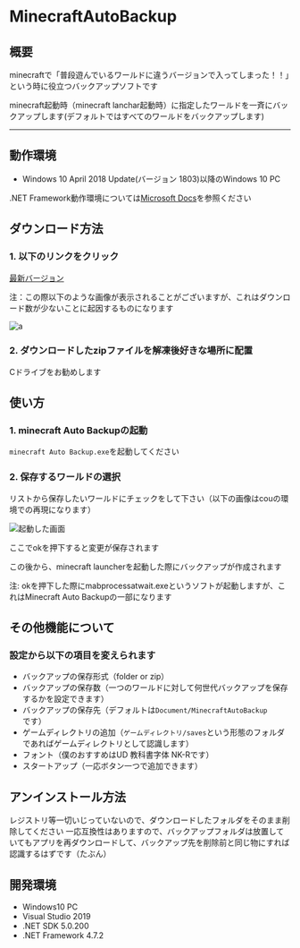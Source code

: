 # MinecraftAutoBackup


## 概要
minecraftで「普段遊んでいるワールドに違うバージョンで入ってしまった！！」という時に役立つバックアップソフトです

minecraft起動時（minecraft lanchar起動時）に指定したワールドを一斉にバックアップします(デフォルトではすべてのワールドをバックアップします)
___

## 動作環境

- Windows 10 April 2018 Update(バージョン 1803)以降のWindows 10 PC

.NET Framework動作環境については[Microsoft Docs](https://docs.microsoft.com/ja-jp/dotnet/framework/get-started/system-requirements)を参照ください

## ダウンロード方法

### 1. 以下のリンクをクリック

[最新バージョン](https://github.com/Cou01000111/MinecraftAutoBackup/releases/download/v1.0.0/MinecraftAutoBackup.zip)


注：この際以下のような画像が表示されることがございますが、これはダウンロード数が少ないことに起因するものになります

![a](https://github.com/Cou01000111/imgs/blob/main/MinecraftAutoBackup/%E3%82%B9%E3%82%AF%E3%83%AA%E3%83%BC%E3%83%B3%E3%82%B7%E3%83%A7%E3%83%83%E3%83%88%202021-03-22%20012306.png)


### 2. ダウンロードしたzipファイルを解凍後好きな場所に配置

Cドライブをお勧めします

## 使い方

### 1. minecraft Auto Backupの起動

`minecraft Auto Backup.exe`を起動してください

### 2. 保存するワールドの選択

リストから保存したいワールドにチェックをして下さい（以下の画像はcouの環境での再現になります）

![起動した画面](https://github.com/Cou01000111/imgs/blob/main/MinecraftAutoBackup/%E3%82%B9%E3%82%AF%E3%83%AA%E3%83%BC%E3%83%B3%E3%82%B7%E3%83%A7%E3%83%83%E3%83%88%202021-03-22%20013341.png)

ここでokを押下すると変更が保存されます

この後から、minecraft launcherを起動した際にバックアップが作成されます

注: okを押下した際にmabprocessatwait.exeというソフトが起動しますが、これはMinecraft Auto Backupの一部になります

## その他機能について

### 設定から以下の項目を変えられます

- バックアップの保存形式（folder or zip）
- バックアップの保存数（一つのワールドに対して何世代バックアップを保存するかを設定できます）
- バックアップの保存先（デフォルトは`Document/MinecraftAutoBackup`です）
- ゲームディレクトリの追加（`ゲームディレクトリ/saves`という形態のフォルダであればゲームディレクトリとして認識します）
- フォント（僕のおすすめはUD 教科書字体 NK-Rです）
- スタートアップ（一応ボタン一つで追加できます）

## アンインストール方法
レジストリ等一切いじっていないので、ダウンロードしたフォルダをそのまま削除してください
一応互換性はありますので、バックアップフォルダは放置していてもアプリを再ダウンロードして、バックアップ先を削除前と同じ物にすれば認識するはずです（たぶん）

## 開発環境
- Windows10 PC
- Visual Studio 2019
- .NET SDK 5.0.200
- .NET Framework 4.7.2
